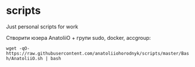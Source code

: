 # scripts
Just personal scripts for work

Створити юзера AnatoliiO + групи sudo, docker, accgroup:

 `wget -qO- https://raw.githubusercontent.com/anatoliiohorodnyk/scripts/master/Bash/AnatoliiO.sh | bash`

